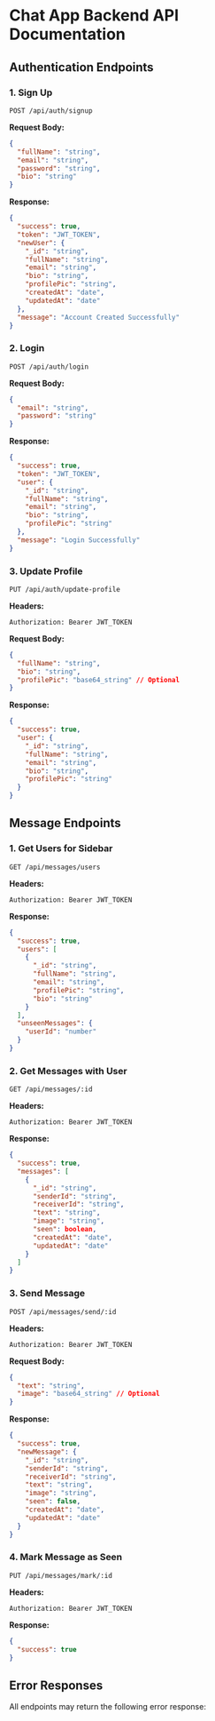 # Chat App Backend API Documentation

## Authentication Endpoints

### 1. Sign Up
```http
POST /api/auth/signup
```

**Request Body:**
```json
{
  "fullName": "string",
  "email": "string",
  "password": "string",
  "bio": "string"
}
```

**Response:**
```json
{
  "success": true,
  "token": "JWT_TOKEN",
  "newUser": {
    "_id": "string",
    "fullName": "string",
    "email": "string",
    "bio": "string",
    "profilePic": "string",
    "createdAt": "date",
    "updatedAt": "date"
  },
  "message": "Account Created Successfully"
}
```

### 2. Login
```http
POST /api/auth/login
```

**Request Body:**
```json
{
  "email": "string",
  "password": "string"
}
```

**Response:**
```json
{
  "success": true,
  "token": "JWT_TOKEN",
  "user": {
    "_id": "string",
    "fullName": "string",
    "email": "string",
    "bio": "string",
    "profilePic": "string"
  },
  "message": "Login Successfully"
}
```

### 3. Update Profile
```http
PUT /api/auth/update-profile
```

**Headers:**
```
Authorization: Bearer JWT_TOKEN
```

**Request Body:**
```json
{
  "fullName": "string",
  "bio": "string",
  "profilePic": "base64_string" // Optional
}
```

**Response:**
```json
{
  "success": true,
  "user": {
    "_id": "string",
    "fullName": "string",
    "email": "string",
    "bio": "string",
    "profilePic": "string"
  }
}
```

## Message Endpoints

### 1. Get Users for Sidebar
```http
GET /api/messages/users
```

**Headers:**
```
Authorization: Bearer JWT_TOKEN
```

**Response:**
```json
{
  "success": true,
  "users": [
    {
      "_id": "string",
      "fullName": "string",
      "email": "string",
      "profilePic": "string",
      "bio": "string"
    }
  ],
  "unseenMessages": {
    "userId": "number"
  }
}
```

### 2. Get Messages with User
```http
GET /api/messages/:id
```

**Headers:**
```
Authorization: Bearer JWT_TOKEN
```

**Response:**
```json
{
  "success": true,
  "messages": [
    {
      "_id": "string",
      "senderId": "string",
      "receiverId": "string",
      "text": "string",
      "image": "string",
      "seen": boolean,
      "createdAt": "date",
      "updatedAt": "date"
    }
  ]
}
```

### 3. Send Message
```http
POST /api/messages/send/:id
```

**Headers:**
```
Authorization: Bearer JWT_TOKEN
```

**Request Body:**
```json
{
  "text": "string",
  "image": "base64_string" // Optional
}
```

**Response:**
```json
{
  "success": true,
  "newMessage": {
    "_id": "string",
    "senderId": "string",
    "receiverId": "string",
    "text": "string",
    "image": "string",
    "seen": false,
    "createdAt": "date",
    "updatedAt": "date"
  }
}
```

### 4. Mark Message as Seen
```http
PUT /api/messages/mark/:id
```

**Headers:**
```
Authorization: Bearer JWT_TOKEN
```

**Response:**
```json
{
  "success": true
}
```

## Error Responses
All endpoints may return the following error response:

```json
